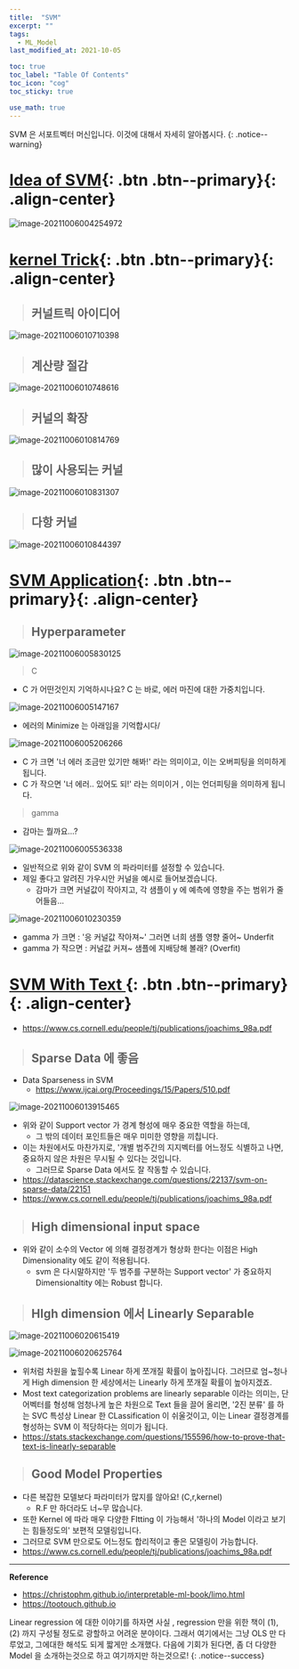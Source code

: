 ```yaml
---
title:  "SVM"
excerpt: ""
tags:
  - ML_Model
last_modified_at: 2021-10-05

toc: true
toc_label: "Table Of Contents"
toc_icon: "cog"
toc_sticky: true

use_math: true
---
```


 SVM 은 서포트벡터 머신입니다. 이것에 대해서 자세히 알아봅시다.
{: .notice--warning}

# [Idea of SVM](#link){: .btn .btn--primary}{: .align-center}

![image-20211006004254972](C:\Users\goran\Desktop\Documents\Typora_image\image-20211006004254972.png)

# [kernel Trick](#link){: .btn .btn--primary}{: .align-center}

> ## 커널트릭 아이디어

![image-20211006010710398](C:\Users\goran\Desktop\Documents\Typora_image\image-20211006010710398.png)

> ## 계산량 절감

![image-20211006010748616](C:\Users\goran\Desktop\Documents\Typora_image\image-20211006010748616.png)

> ## 커널의 확장

![image-20211006010814769](C:\Users\goran\Desktop\Documents\Typora_image\image-20211006010814769.png)

> ## 많이 사용되는 커널

![image-20211006010831307](C:\Users\goran\Desktop\Documents\Typora_image\image-20211006010831307.png)

> ## 다항 커널

![image-20211006010844397](C:\Users\goran\Desktop\Documents\Typora_image\image-20211006010844397.png)



# [SVM Application](#link){: .btn .btn--primary}{: .align-center}

> ## Hyperparameter

![image-20211006005830125](C:\Users\goran\Desktop\Documents\Typora_image\image-20211006005830125.png)

> C 

- C 가 어떤것인지 기억하시나요? C 는 바로, 에러 마진에 대한 가중치입니다.

![image-20211006005147167](C:\Users\goran\Desktop\Documents\Typora_image\image-20211006005147167.png)

- 에러의 Minimize 는 아래임을 기억합시다/

![image-20211006005206266](C:\Users\goran\Desktop\Documents\Typora_image\image-20211006005206266.png)

- C 가 크면 '너 에러 조금만 있기만 해봐!' 라는 의미이고, 이는 오버피팅을 의미하게 됩니다. 
- C 가 작으면 '너 에러.. 있어도 되!' 라는 의미이거 , 이는 언더피팅을 의미하게 됩니다. 

> gamma 

- 감마는 뭘까요...?

![image-20211006005536338](C:\Users\goran\Desktop\Documents\Typora_image\image-20211006005536338.png)

- 일반적으로 위와 같이 SVM 의 파라미터를 설정할 수 있습니다.
- 제일 좋다고 알려진 가우시안 커널을 예시로 들어보겠습니다.
  - 감마가 크면 커널값이 작아지고, 각 샘플이 y 에 예측에 영향을 주는 범위가 줄어들음...

![image-20211006010230359](C:\Users\goran\Desktop\Documents\Typora_image\image-20211006010230359.png)

- gamma 가 크면 : '응 커널값 작아져~' 그러면 너희 샘플 영향 줄어~ Underfit
- gamma 가 작으면 : 커널값 커져~ 샘플에 지배당해 볼래? (Overfit)



# [SVM With Text ](#link){: .btn .btn--primary}{: .align-center}

- https://www.cs.cornell.edu/people/tj/publications/joachims_98a.pdf

> ## Sparse Data 에 좋음

- Data Sparseness in SVM
  - https://www.ijcai.org/Proceedings/15/Papers/510.pdf

![image-20211006013915465](C:\Users\goran\Desktop\Documents\Typora_image\image-20211006013915465.png)

- 위와 같이 Support vector 가 경계 형성에 매우 중요한 역할을 하는데, 
  - 그 밖의 데이터 포인트들은 매우 미미한 영향을 끼칩니다. 
- 이는 차원에서도 마찬가지로, '개별 범주간의 지지벡터를 어느정도 식별하고 나면, 중요하지 않은 차원은 무시될 수 있다는 것입니다.
  - 그러므로 Sparse Data 에서도 잘 작동할 수 있습니다.
- https://datascience.stackexchange.com/questions/22137/svm-on-sparse-data/22151
- https://www.cs.cornell.edu/people/tj/publications/joachims_98a.pdf

> ## High dimensional input space

- 위와 같이 소수의 Vector 에 의해 결정경계가 형상화 한다는 이점은 High Dimensionality 에도 같이 적용됩니다.
  - svm 은 다시말하지만 '두 범주를 구분하는 Support vector' 가 중요하지 Dimensionaltity 에는 Robust 합니다.

> ## HIgh dimension 에서 Linearly Separable

![image-20211006020615419](C:\Users\goran\Desktop\Documents\Typora_image\image-20211006020615419.png)

![image-20211006020625764](C:\Users\goran\Desktop\Documents\Typora_image\image-20211006020625764.png)

- 위처럼 차원을 높힐수록 Linear 하게 쪼개질 확률이 높아집니다. 그러므로 엄~청나게 High dimension 한 세상에서는 Linearly 하게 쪼개질 확률이 높아지겠죠. 
- Most text categorization problems are linearly separable 이라는 의미는, 단어벡터를 형성해 엄청나게 높은 차원으로 Text 들을 끌어 올리면, '2진 분류' 를 하는 SVC 특성상 Linear 한 CLassification 이 쉬울것이고, 이는 Linear 결정경계를 형성하는 SVM 이 적당하다는 의미가 됩니다.
- https://stats.stackexchange.com/questions/155596/how-to-prove-that-text-is-linearly-separable

> ## Good Model Properties

- 다른 복잡한 모델보다 파라미터가 많지를 않아요! (C,r,kernel)
  - R.F 만 하더라도 너~무 많습니다.
- 또한 Kernel 에 따라 매우 다양한 FItting 이 가능해서 '하나의 Model 이라고 보기는 힘들정도의' 보편적 모델링입니다. 
- 그러므로 SVM 만으로도 어느정도 합리적이고 좋은 모델링이 가능합니다.
- https://www.cs.cornell.edu/people/tj/publications/joachims_98a.pdf

---

**Reference**

- <https://christophm.github.io/interpretable-ml-book/limo.html>
- <https://tootouch.github.io>

 Linear regression 에 대한 이야기를 하자면 사실 , regression 만을 위한 책이 (1), (2) 까지 구성될 정도로 광할하고 어려운 분야이다. 그래서 여기에서는 그냥 OLS 만 다루었고, 그에대한 해석도 되게 짧게만 소개했다. 다음에 기회가 된다면, 좀 더 다양한 Model 을 소개하는것으로 하고 여기까지만 하는것으로!
{: .notice--success}

